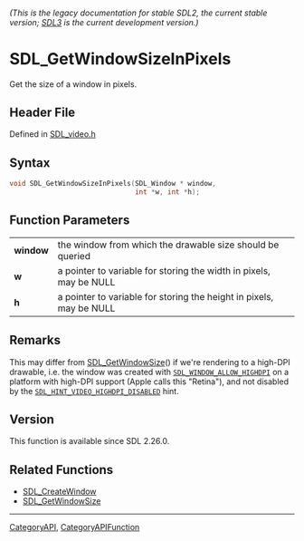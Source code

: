 ###### (This is the legacy documentation for stable SDL2, the current stable version; [SDL3](https://wiki.libsdl.org/SDL3/) is the current development version.)
# SDL_GetWindowSizeInPixels

Get the size of a window in pixels.

## Header File

Defined in [SDL_video.h](https://github.com/libsdl-org/SDL/blob/SDL2/include/SDL_video.h)

## Syntax

```c
void SDL_GetWindowSizeInPixels(SDL_Window * window,
                               int *w, int *h);

```

## Function Parameters

|                |                                                                     |
| -------------- | ------------------------------------------------------------------- |
| **window**     | the window from which the drawable size should be queried           |
| **w**          | a pointer to variable for storing the width in pixels, may be NULL  |
| **h**          | a pointer to variable for storing the height in pixels, may be NULL |

## Remarks

This may differ from [SDL_GetWindowSize](SDL_GetWindowSize)() if we're
rendering to a high-DPI drawable, i.e. the window was created with
[`SDL_WINDOW_ALLOW_HIGHDPI`](SDL_WINDOW_ALLOW_HIGHDPI) on a platform with
high-DPI support (Apple calls this "Retina"), and not disabled by the
[`SDL_HINT_VIDEO_HIGHDPI_DISABLED`](SDL_HINT_VIDEO_HIGHDPI_DISABLED) hint.

## Version

This function is available since SDL 2.26.0.

## Related Functions

* [SDL_CreateWindow](SDL_CreateWindow)
* [SDL_GetWindowSize](SDL_GetWindowSize)

----
[CategoryAPI](CategoryAPI), [CategoryAPIFunction](CategoryAPIFunction)


